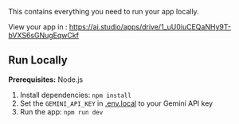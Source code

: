 
This contains everything you need to run your app locally.

View your app in : https://ai.studio/apps/drive/1_uU0iuCEQaNHy9T-bVXS6sGNugEqwCkf

## Run Locally

**Prerequisites:**  Node.js


1. Install dependencies:
   `npm install`
2. Set the `GEMINI_API_KEY` in [.env.local](.env.local) to your Gemini API key
3. Run the app:
   `npm run dev`
